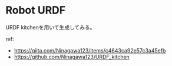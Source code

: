 # Robot URDF

URDF kitchenを用いて生成してみる。<br>

ref:<br>
- https://qiita.com/Ninagawa123/items/c4643ca92e57c3a45efb
- https://github.com/Ninagawa123/URDF_kitchen
